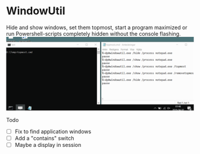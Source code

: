 # WindowUtil

Hide and show windows, set them topmost, start a program maximized or run Powershell-scripts completely hidden without the console flashing.
![alt text](https://raw.githubusercontent.com/MattiasC85/WindowUtil/master/WindowUtil2.gif)

Todo
- [ ] Fix to find application windows
- [ ] Add a "contains" switch
- [ ] Maybe a display in session
